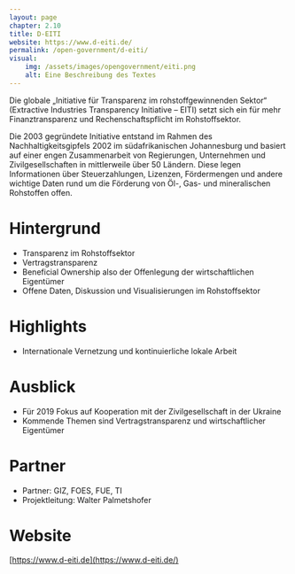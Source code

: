 ```yaml
---
layout: page
chapter: 2.10
title: D-EITI
website: https://www.d-eiti.de/
permalink: /open-government/d-eiti/
visual:
    img: /assets/images/opengovernment/eiti.png
    alt: Eine Beschreibung des Textes
---
```


Die globale „Initiative für Transparenz im rohstoffgewinnenden Sektor“ (Extractive Industries Transparency Initiative – EITI) setzt sich ein für mehr Finanztransparenz und Rechenschaftspflicht im Rohstoffsektor.

Die 2003 gegründete Initiative entstand im Rahmen des Nachhaltigkeitsgipfels 2002 im südafrikanischen Johannesburg und basiert auf einer engen Zusammenarbeit von Regierungen, Unternehmen und Zivilgesellschaften in mittlerweile über 50 Ländern. Diese legen Informationen über Steuerzahlungen, Lizenzen, Fördermengen und andere wichtige Daten rund um die Förderung von Öl-, Gas- und mineralischen Rohstoffen offen.


# Hintergrund

* Transparenz im Rohstoffsektor
* Vertragstransparenz
* Beneficial Ownership also der Offenlegung der wirtschaftlichen Eigentümer
* Offene Daten, Diskussion und Visualisierungen im Rohstoffsektor


# Highlights

* Internationale Vernetzung und kontinuierliche lokale Arbeit

# Ausblick

* Für 2019 Fokus auf Kooperation mit der Zivilgesellschaft in der Ukraine
* Kommende Themen sind Vertragstransparenz und wirtschaftlicher Eigentümer


# Partner
* Partner: GIZ, FOES, FUE, TI
* Projektleitung: Walter Palmetshofer


# Website

[https://www.d-eiti.de](https://www.d-eiti.de/)
